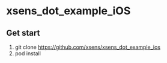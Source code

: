 # xsens_dot_example_iOS

## Get start
1. git clone https://github.com/xsens/xsens_dot_example_ios
2. pod install

